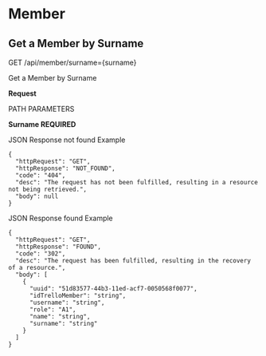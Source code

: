 # Member

## Get a Member by Surname

GET /api/member/surname={surname}

Get a Member by Surname

**Request**

PATH PARAMETERS

**Surname REQUIRED**


JSON Response not found Example

``` 
{
  "httpRequest": "GET",
  "httpResponse": "NOT_FOUND",
  "code": "404",
  "desc": "The request has not been fulfilled, resulting in a resource not being retrieved.",
  "body": null
}
```


JSON Response found Example

``` 
{
  "httpRequest": "GET",
  "httpResponse": "FOUND",
  "code": "302",
  "desc": "The request has been fulfilled, resulting in the recovery of a resource.",
  "body": [
    {
      "uuid": "51d83577-44b3-11ed-acf7-0050568f0077",
      "idTrelloMember": "string",
      "username": "string",
      "role": "A1",
      "name": "string",
      "surname": "string"
    }
  ]
}
``` 
